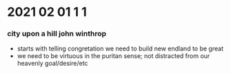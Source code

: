 # 2021 02 01 1 1

### city upon a hill john winthrop

- starts with telling congretation we need to build new endland to be great
- we need to be virtuous in the puritan sense; not distracted from our heavenly goal/desire/etc

